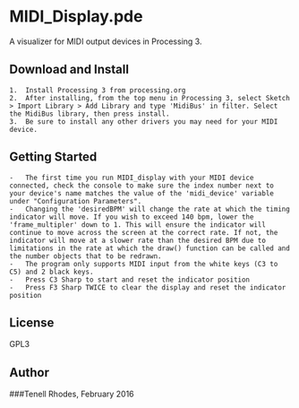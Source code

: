 # MIDI_Display.pde
A visualizer for MIDI output devices in Processing 3.

## Download and Install

	1.	Install Processing 3 from processing.org
	2.	After installing, from the top menu in Processing 3, select Sketch > Import Library > Add Library and type 'MidiBus' in filter. Select the MidiBus library, then press install.
	3.	Be sure to install any other drivers you may need for your MIDI device.

## Getting Started

	-	The first time you run MIDI_display with your MIDI device connected, check the console to make sure the index number next to your device's name matches the value of the 'midi_device' variable under "Configuration Parameters". 
	-	Changing the 'desiredBPM' will change the rate at which the timing indicator will move. If you wish to exceed 140 bpm, lower the 'frame_multipler' down to 1. This will ensure the indicator will continue to move across the screen at the correct rate. If not, the indicator will move at a slower rate than the desired BPM due to limitations in the rate at which the draw() function can be called and the number objects that to be redrawn.
	-	The program only supports MIDI input from the white keys (C3 to C5) and 2 black keys.
	-	Press C3 Sharp to start and reset the indicator position
	-	Press F3 Sharp TWICE to clear the display and reset the indicator position

## License

GPL3

## Author

###Tenell Rhodes, February 2016
